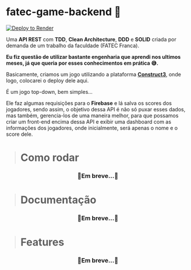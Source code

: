 # fatec-game-backend 🚀
<a href="https://render.com/deploy?repo=https://github.com/guilhermeais/fatec-game-backend">
  <img src="https://render.com/images/deploy-to-render-button.svg" alt="Deploy to Render">
</a>

Uma **API REST** com **TDD**, **Clean Architecture**, **DDD** e **SOLID** criada por demanda de um trabalho da faculdade (FATEC Franca).

__Eu fiz questão de utilizar bastante engenharia que aprendi nos ultimos meses, já que queria por esses conhecimentos em prática  😅.__

Basicamente, criamos um jogo utilizando a plataforma [**Construct3**](construct.net/), onde logo, colocarei o deploy dele aqui.

É um jogo top-down, bem simples... 

Ele faz algumas requisições para o **Firebase** e lá salva os scores dos jogadores, sendo assim, o objetivo dessa API é não só puxar esses dados, mas também, gerencia-los de uma maneira melhor, para que possamos criar um front-end encima dessa API e exibir uma dashboard com as informações dos jogadores, onde inicialmente, será apenas o nome e o score dele.

> # Como rodar
<h3  align="center">🚧Em breve...🚧 </h3>

> # Documentação
<h3  align="center">🚧Em breve...🚧 </h3>

> # Features
<h3  align="center">🚧Em breve...🚧 </h3>
